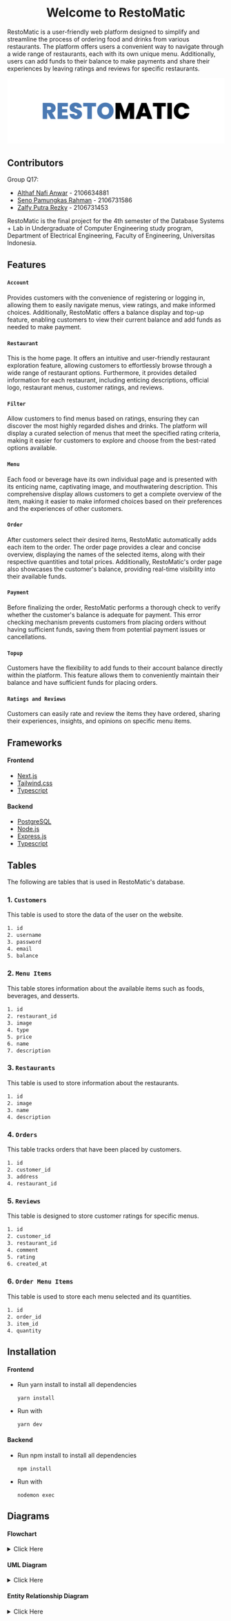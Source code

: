 <div align="center">
  <h1 align="center">Welcome to RestoMatic</h1>
</div>

RestoMatic is a user-friendly web platform designed to simplify and streamline the process of ordering food and drinks from various restaurants. The platform offers users a convenient way to navigate through a wide range of restaurants, each with its own unique menu. Additionally, users can add funds to their balance to make payments and share their experiences by leaving ratings and reviews for specific restaurants.

![RestoMatic Logo](https://raw.githubusercontent.com/SistemBasisData2023/RestoMatic/main/Assets/logo.png)

## Contributors

Group Q17:

- [Althaf Nafi Anwar](https://www.github.com/althafnafi) - 2106634881
- [Seno Pamungkas Rahman](https://www.github.com/cattyman919) - 2106731586
- [Zalfy Putra Rezky](https://www.github.com/zalfyputra) - 2106731453

RestoMatic is the final project for the 4th semester of the Database Systems + Lab in Undergraduate of Computer Engineering study program, Department of Electrical Engineering, Faculty of Engineering, Universitas Indonesia.

## Features

#### `Account`

Provides customers with the convenience of registering or logging in, allowing them to easily navigate menus, view ratings, and make informed choices. Additionally, RestoMatic offers a balance display and top-up feature, enabling customers to view their current balance and add funds as needed to make payment.

#### `Restaurant`

This is the home page. It offers an intuitive and user-friendly restaurant exploration feature, allowing customers to effortlessly browse through a wide range of restaurant options. Furthermore, it provides detailed information for each restaurant, including enticing descriptions, official logo, restaurant menus, customer ratings, and reviews.

#### `Filter`

Allow customers to find menus based on ratings, ensuring they can discover the most highly regarded dishes and drinks. The platform will display a curated selection of menus that meet the specified rating criteria, making it easier for customers to explore and choose from the best-rated options available.

#### `Menu`

Each food or beverage have its own individual page and is presented with its enticing name, captivating image, and mouthwatering description. This comprehensive display allows customers to get a complete overview of the item, making it easier to make informed choices based on their preferences and the experiences of other customers.

#### `Order`

After customers select their desired items, RestoMatic automatically adds each item to the order. The order page provides a clear and concise overview, displaying the names of the selected items, along with their respective quantities and total prices. Additionally, RestoMatic's order page also showcases the customer's balance, providing real-time visibility into their available funds.

#### `Payment`

Before finalizing the order, RestoMatic performs a thorough check to verify whether the customer's balance is adequate for payment. This error checking mechanism prevents customers from placing orders without having sufficient funds, saving them from potential payment issues or cancellations.

#### `Topup`

Customers have the flexibility to add funds to their account balance directly within the platform. This feature allows them to conveniently maintain their balance and have sufficient funds for placing orders.

#### `Ratings and Reviews`

Customers can easily rate and review the items they have ordered, sharing their experiences, insights, and opinions on specific menu items.

## Frameworks

#### Frontend

- [Next.js](https://nextjs.org/)
- [Tailwind.css](https://tailwindcss.com/)
- [Typescript](https://www.typescriptlang.org/)

#### Backend

- [PostgreSQL](https://www.postgresql.org/)
- [Node.js](https://nodejs.org/en)
- [Express.js](https://expressjs.com/)
- [Typescript](https://www.typescriptlang.org/)

## Tables

The following are tables that is used in RestoMatic's database.

### 1. `Customers`

This table is used to store the data of the user on the website.

```
1. id
2. username
3. password
4. email
5. balance
```

### 2. `Menu Items`

This table stores information about the available items such as foods, beverages, and desserts.

```
1. id
2. restaurant_id
3. image
4. type
5. price
6. name
7. description
```

### 3. `Restaurants`

This table is used to store information about the restaurants.

```
1. id
2. image
3. name
4. description
```

### 4. `Orders`

This table tracks orders that have been placed by customers.

```
1. id
2. customer_id
3. address
4. restaurant_id
```

### 5. `Reviews`

This table is designed to store customer ratings for specific menus.

```
1. id
2. customer_id
3. restaurant_id
4. comment
5. rating
6. created_at
```

### 6. `Order Menu Items`

This table is used to store each menu selected and its quantities.

```
1. id
2. order_id
3. item_id
4. quantity
```

## Installation

#### Frontend

- Run yarn install to install all dependencies
  ```
  yarn install
  ```
- Run with
  ```
  yarn dev
  ```

#### Backend

- Run npm install to install all dependencies
  ```
  npm install
  ```
- Run with
  ```
  nodemon exec
  ```

## Diagrams

#### Flowchart
  
<details>
  <summary>Click Here</summary>
  
![RestoMatic Flowchart](https://github.com/SistemBasisData2023/RestoMatic/blob/main/Assets/flowchart-1.jpg)

</details>

#### UML Diagram

<details>
  <summary>Click Here</summary>
  
![RestoMatic Flowchart](https://github.com/SistemBasisData2023/RestoMatic/blob/main/Assets/DB_UML_Diagram.png)

</details>

#### Entity Relationship Diagram

<details>
  <summary>Click Here</summary>

![RestoMatic Flowchart](https://github.com/SistemBasisData2023/RestoMatic/blob/main/Assets/ER_Diagram.png)

</details>
